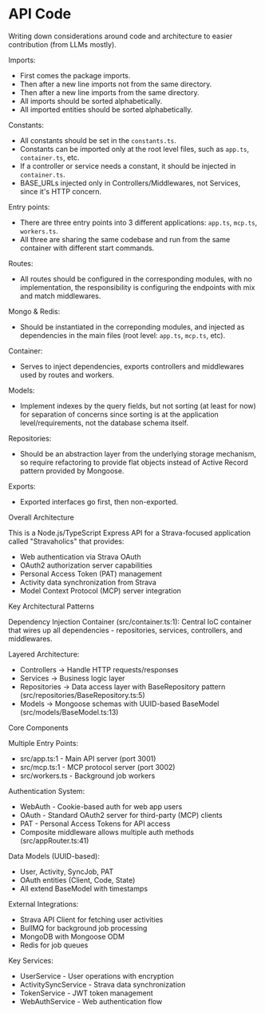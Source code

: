 # API Code

Writing down considerations around code and architecture to easier contribution (from LLMs mostly).

Imports:

* First comes the package imports.
* Then after a new line imports not from the same directory.
* Then after a new line imports from the same directory.
* All imports should be sorted alphabetically.
* All imported entities should be sorted alphabetically.

Constants:

* All constants should be set in the `constants.ts`.
* Constants can be imported only at the root level files, such as `app.ts`, `container.ts`, etc.
* If a controller or service needs a constant, it should be injected in `container.ts`.
* BASE_URLs injected only in Controllers/Middlewares, not Services, since it's HTTP concern.

Entry points:

* There are three entry points into 3 different applications: `app.ts`, `mcp.ts`, `workers.ts`.
* All three are sharing the same codebase and run from the same container with different start commands.

Routes:

* All routes should be configured in the corresponding modules, with no implementation, the responsibility is configuring the endpoints with mix and match middlewares.

Mongo & Redis:

* Should be instantiated in the correponding modules, and injected as dependencies in the main files (root level: `app.ts`, `mcp.ts`, etc).

Container:

* Serves to inject dependencies, exports controllers and middlewares used by routes and workers.

Models:

* Implement indexes by the query fields, but not sorting (at least for now) for separation of concerns since sorting is at the application level/requirements, not the database schema itself.
 
Repositories:

* Should be an abstraction layer from the underlying storage mechanism, so require refactoring to provide flat objects instead of Active Record pattern provided by Mongoose.

Exports:

* Exported interfaces go first, then non-exported.

Overall Architecture

This is a Node.js/TypeScript Express API for a Strava-focused application called "Stravaholics" that provides:

- Web authentication via Strava OAuth
- OAuth2 authorization server capabilities
- Personal Access Token (PAT) management
- Activity data synchronization from Strava
- Model Context Protocol (MCP) server integration

Key Architectural Patterns

Dependency Injection Container (src/container.ts:1): Central IoC container that wires up all dependencies - repositories, services, controllers, and middlewares.

Layered Architecture:

- Controllers → Handle HTTP requests/responses
- Services → Business logic layer
- Repositories → Data access layer with BaseRepository pattern (src/repositories/BaseRepository.ts:5)
- Models → Mongoose schemas with UUID-based BaseModel (src/models/BaseModel.ts:13)

Core Components

Multiple Entry Points:

- src/app.ts:1 - Main API server (port 3001)
- src/mcp.ts:1 - MCP protocol server (port 3002)
- src/workers.ts - Background job workers

Authentication System:

- WebAuth - Cookie-based auth for web app users
- OAuth - Standard OAuth2 server for third-party (MCP) clients
- PAT - Personal Access Tokens for API access
- Composite middleware allows multiple auth methods (src/appRouter.ts:41)

Data Models (UUID-based):

- User, Activity, SyncJob, PAT
- OAuth entities (Client, Code, State)
- All extend BaseModel with timestamps

External Integrations:

- Strava API Client for fetching user activities
- BullMQ for background job processing
- MongoDB with Mongoose ODM
- Redis for job queues

Key Services:

- UserService - User operations with encryption
- ActivitySyncService - Strava data synchronization
- TokenService - JWT token management
- WebAuthService - Web authentication flow
